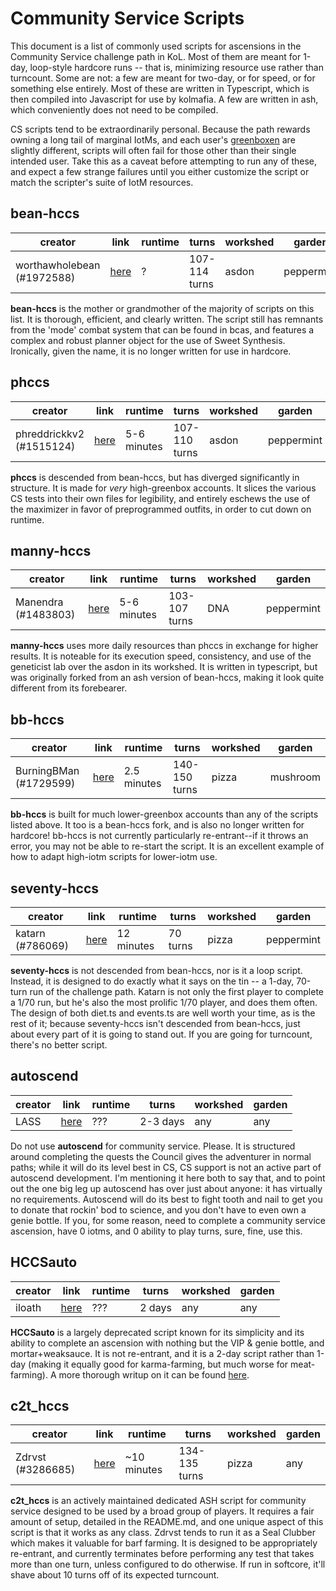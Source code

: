 # Community Service Scripts

This document is a list of commonly used scripts for ascensions in the Community Service challenge path in KoL. Most of them are meant for 1-day, loop-style hardcore runs -- that is, minimizing resource use rather than turncount. Some are not: a few are meant for two-day, or for speed, or for something else entirely. Most of these are written in Typescript, which is then compiled into Javascript for use by kolmafia. A few are written in ash, which conveniently does not need to be compiled.

CS scripts tend to be extraordinarily personal. Because the path rewards owning a long tail of marginal IotMs, and each user's [greenboxen](http://cheesellc.com/kol/profile.php?u=captain%20scotch) are slightly different, scripts will often fail for those other than their single intended user. Take this as a caveat before attempting to run any of these, and expect a few strange failures until you either customize the script or match the scripter's suite of IotM resources.

## bean-hccs

| creator | link | runtime | turns | workshed | garden |
|---------|------|---------|-------|----------|--------|
| worthawholebean (#1972588) | [here](https://github.com/phulin/bean-hccs) | ? | 107-114 turns | asdon | peppermint |

**bean-hccs** is the mother or grandmother of the majority of scripts on this list. It is thorough, efficient, and clearly written.  The script still has remnants from the 'mode' combat system that can be found in bcas, and features a complex and robust planner object for the use of Sweet Synthesis. Ironically, given the name, it is no longer written for use in hardcore.

## phccs

| creator | link | runtime | turns | workshed | garden |
|---------|------|---------|-------|----------|--------|
| phreddrickkv2 (#1515124) | [here](https://github.com/horrible-little-slime/phccs) | 5-6 minutes | 107-110 turns | asdon | peppermint |

**phccs** is descended from bean-hccs, but has diverged significantly in structure. It is made for _very_ high-greenbox accounts. It slices the various CS tests into their own files for legibility, and entirely eschews the use of the maximizer in favor of preprogrammed outfits, in order to cut down on runtime.

## manny-hccs

| creator | link | runtime | turns | workshed | garden |
|---------|------|---------|-------|----------|--------|
| Manendra (#1483803) | [here](https://github.com/lewismd13/manny-hccs) | 5-6 minutes | 103-107 turns | DNA | peppermint |

**manny-hccs** uses more daily resources than phccs in exchange for higher results. It is noteable for its execution speed, consistency, and use of the geneticist lab over the asdon in its workshed. It is written in typescript, but was originally forked from an ash version of bean-hccs, making it look quite different from its forebearer.

## bb-hccs

| creator | link | runtime | turns | workshed | garden |
|---------|------|---------|-------|----------|--------|
| BurningBMan (#1729599) | [here](https://github.com/burningbman/bb-hccs) | 2.5 minutes | 140-150 turns | pizza | mushroom |

**bb-hccs** is built for much lower-greenbox accounts than any of the scripts listed above. It too is a bean-hccs fork, and is also no longer written for hardcore! bb-hccs is not currently particularly re-entrant--if it throws an error, you may not be able to re-start the script. It is an excellent example of how to adapt high-iotm scripts for lower-iotm use.

## seventy-hccs

| creator | link | runtime | turns | workshed | garden |
|---------|------|---------|-------|----------|--------|
| katarn (#786069) | [here](https://github.com/s-k-z/seventy-hccs) | 12 minutes | 70 turns | pizza | peppermint |

**seventy-hccs** is not descended from bean-hccs, nor is it a loop script. Instead, it is designed to do exactly what it says on the tin -- a 1-day, 70-turn run of the challenge path. Katarn is not only the first player to complete a 1/70 run, but he's also the most prolific 1/70 player, and does them often. The design of both diet.ts and events.ts are well worth your time, as is the rest of it; because seventy-hccs isn't descended from bean-hccs, just about every part of it is going to stand out. If you are going for turncount, there's no better script.

## autoscend

| creator | link | runtime | turns | workshed | garden |
|---------|------|---------|-------|----------|--------|
| LASS | [here](https://github.com/Loathing-Associates-Scripting-Society/autoscend) | ??? | 2-3 days | any | any |

Do not use **autoscend** for community service. Please. It is structured around completing the quests the Council gives the adventurer in normal paths; while it will do its level best in CS, CS support is not an active part of autoscend development. I'm mentioning it here both to say that, and to point out the one big leg up autoscend has over just about anyone: it has virtually no requirements. Autoscend will do its best to fight tooth and nail to get you to donate that rockin' bod to science, and you don't have to even own a genie bottle. If you, for some reason, need to complete a community service ascension, have 0 iotms, and 0 ability to play turns, sure, fine, use this.

## HCCSauto

| creator | link | runtime | turns | workshed | garden |
|---------|------|---------|-------|----------|--------|
| iloath | [here](https://gitgud.io/iloath/HCCSauto) | ??? | 2 days | any | any |

**HCCSauto** is a largely deprecated script known for its simplicity and its ability to complete an ascension with nothing but the VIP & genie bottle, and mortar+weaksauce. It is not re-entrant, and it is a 2-day script rather than 1-day (making it equally good for karma-farming, but much worse for meat-farming). A more thorough writup on it can be found [here](https://www.reddit.com/r/kol/wiki/guides/iloath_hccs2).

## c2t_hccs

| creator | link | runtime | turns | workshed | garden |
|---------|------|---------|-------|----------|--------|
| Zdrvst (#3286685) | [here](https://github.com/c2talon/c2t_hccs) | ~10 minutes | 134-135 turns | pizza | any |

**c2t_hccs** is an actively maintained dedicated ASH script for community service designed to be used by a broad group of players. It requires a fair amount of setup, detailed in the README.md, and one unique aspect of this script is that it works as any class. Zdrvst tends to run it as a Seal Clubber which makes it valuable for barf farming. It is designed to be appropriately re-entrant, and currently terminates before performing any test that takes more than one turn, unless configured to do otherwise.
If run in softcore, it'll shave about 10 turns off of its expected turncount.

